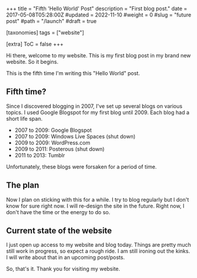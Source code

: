 +++
title = "Fifth 'Hello World' Post"
description = "First blog post."
date = 2017-05-08T05:28:00Z
#updated = 2022-11-10
#weight = 0
#slug = "future post"
#path = "/launch"
#draft = true

[taxonomies]
tags = ["website"]

[extra]
ToC = false
+++

Hi there, welcome to my website. This is my first blog post in my brand new website. So it begins.

This is the fifth time I'm writing this "Hello World" post.

## Fifth time?

Since I discovered blogging in 2007, I've set up several blogs on various topics. I used Google Blogspot for my first blog until 2009. Each blog had a short life span.

* 2007 to 2009: Google Blogspot
* 2007 to 2009: Windows Live Spaces (shut down)
* 2009 to 2009: WordPress.com
* 2009 to 2011: Posterous (shut down)
* 2011 to 2013: Tumblr

Unfortunately, these blogs were forsaken for a period of time.

<div class="breaker"></div>

## The plan

Now I plan on sticking with this for a while. I try to blog regularly but I don't know for sure right now. I will re-design the site in the future. Right now, I don't have the time or the energy to do so.

<div class="breaker"></div>

## Current state of the website

I just open up access to my website and blog today. Things are pretty much still work in progress, so expect a rough ride. I am still ironing out the kinks. I will write about that in an upcoming post/posts.

<div class="breaker"></div>

So, that's it. Thank you for visiting my website.
